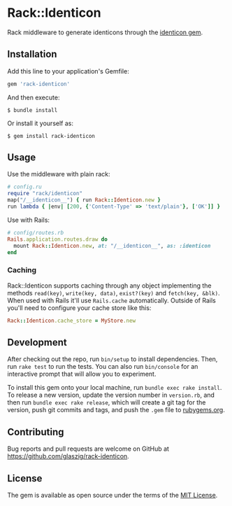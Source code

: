 # Rack::Identicon

Rack middleware to generate identicons through the [identicon gem](https://rubygems.org/gems/identicon).

## Installation

Add this line to your application's Gemfile:

```ruby
gem 'rack-identicon'
```

And then execute:

    $ bundle install

Or install it yourself as:

    $ gem install rack-identicon

## Usage

Use the middleware with plain rack:

```rb
# config.ru
require "rack/identicon"
map("/__identicon__") { run Rack::Identicon.new }
run lambda { |env| [200, {'Content-Type' => 'text/plain'}, ['OK']] }
```

Use with Rails:

```rb
# config/routes.rb
Rails.application.routes.draw do
  mount Rack::Identicon.new, at: "/__identicon__", as: :identicon
end
```

### Caching

Rack::Identicon supports caching through any object implementing the methods
`read(key)`, `write(key, data)`, `exist?(key)` and `fetch(key, &blk)`.
When used with Rails it'll use `Rails.cache` automatically. Outside of Rails
you'll need to configure your cache store like this:

```rb
Rack::Identicon.cache_store = MyStore.new
```

## Development

After checking out the repo, run `bin/setup` to install dependencies. Then, run `rake test` to run the tests. You can also run `bin/console` for an interactive prompt that will allow you to experiment.

To install this gem onto your local machine, run `bundle exec rake install`. To release a new version, update the version number in `version.rb`, and then run `bundle exec rake release`, which will create a git tag for the version, push git commits and tags, and push the `.gem` file to [rubygems.org](https://rubygems.org).

## Contributing

Bug reports and pull requests are welcome on GitHub at https://github.com/glaszig/rack-identicon.


## License

The gem is available as open source under the terms of the [MIT License](https://opensource.org/licenses/MIT).
